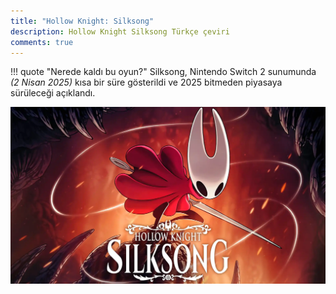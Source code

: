 ```yaml
---
title: "Hollow Knight: Silksong"
description: Hollow Knight Silksong Türkçe çeviri
comments: true
---
```


!!! quote "Nerede kaldı bu oyun?"
	Silksong, Nintendo Switch 2 sunumunda *(2 Nisan 2025)* kısa bir süre gösterildi ve 2025 bitmeden piyasaya sürüleceği açıklandı.

![Banner](../img/silksong/banner.webp)